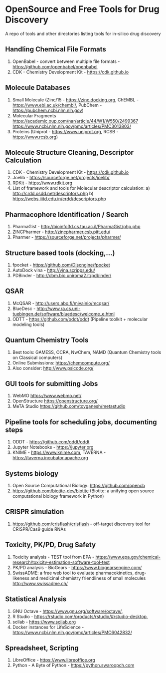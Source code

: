 # OpenSource and Free Tools for Drug Discovery
A repo of tools and other directories listing tools for in-silico drug discovery

## Handling Chemical File Formats
1. OpenBabel - convert between multiple file formats - https://github.com/openbabel/openbabel
2. CDK - Chemistry Development Kit - https://cdk.github.io

## Molecule Databases
1. Small Molecule  (Zinc/15 - https://zinc.docking.org, ChEMBL - https://www.ebi.ac.uk/chembl/, PubChem - https://pubchem.ncbi.nlm.nih.gov)
2. Molecular Fragments https://academic.oup.com/nar/article/44/W1/W550/2499367 https://www.ncbi.nlm.nih.gov/pmc/articles/PMC3013803/
3. Proteins (Uniprot - https://www.uniprot.org, RCSB - https://www.rcsb.org) 

## Molecule Structure Cleaning, Descriptor Calculation
1. CDK - Chemistry Development Kit - https://cdk.github.io
2. Joelib - https://sourceforge.net/projects/joelib/,
3. RDKit - https://www.rdkit.org
4. List of framework and tools for Molecular descriptor calculation:
   a) http://crdd.osdd.net/descriptors.php
   b) https://webs.iiitd.edu.in/crdd/descriptors.php
  
## Pharmacophore Identification / Search
1. PharmaGist - http://bioinfo3d.cs.tau.ac.il/PharmaGist/php.php
2. ZINCPharmer - http://zincpharmer.csb.pitt.edu/
3. Pharmer - https://sourceforge.net/projects/pharmer/

## Structure based tools (docking,...)
1. fpocket - https://github.com/Discngine/fpocket
2. AutoDock vina - http://vina.scripps.edu/
3. PDBinder - http://cbm.bio.uniroma2.it/pdbinder/

## QSAR
1. McQSAR - http://users.abo.fi/mivainio/mcqsar/
2. BlueDesc - http://www.ra.cs.uni-tuebingen.de/software/bluedesc/welcome_e.html
3. ODTT - https://github.com/oddt/oddt (Pipeline toolkit + molecular modeling tools) 

## Quantum Chemistry Tools
1. Best tools: GAMESS, OCRA, NwChem, NAMD (Quantum Chemistry tools on Classical computers)
2. Online Submissions: https://chemcompute.org/
3. Also consider: http://www.psicode.org/

## GUI tools for submitting Jobs
1. WebMO https://www.webmo.net/
2. OpenStructure https://openstructure.org/
3. MeTA Studio https://github.com/tovganesh/metastudio

## Pipeline tools for scheduling jobs, documenting steps
1. ODDT - https://github.com/oddt/oddt
2. Jupyter Notebooks - https://jupyter.org
3. KNIME - https://www.knime.com, TAVERNA - https://taverna.incubator.apache.org

## Systems biology
1. Open Source Computational Biology: https://github.com/opencb
2. https://github.com/biotite-dev/biotite (Biotite: a unifying open source computational biology framework in Python)

## CRISPR simulation
1. https://github.com/crisflash/crisflash - off-target discovery tool for CRISPR/Cas9 guide RNAs

## Toxicity, PK/PD, Drug Safety
1. Toxicity analysis - TEST tool from EPA - https://www.epa.gov/chemical-research/toxicity-estimation-software-tool-test
2. PK/PD analysis - BioGears - https://www.biogearsengine.com/
3. SwissADME: a free web tool to evaluate pharmacokinetics, drug-likeness and medicinal chemistry friendliness of small molecules http://www.swissadme.ch/

## Statistical Analysis
1. GNU Octave - https://www.gnu.org/software/octave/,
2. R Studio - https://rstudio.com/products/rstudio/#rstudio-desktop,
3. scilab - https://www.scilab.org
4. Docker instances for LifeScience - https://www.ncbi.nlm.nih.gov/pmc/articles/PMC6042832/ 

## Spreadsheet, Scripting
1. LibreOffice - https://www.libreoffice.org
2. Python - A Byte of Python - https://python.swaroopch.com
